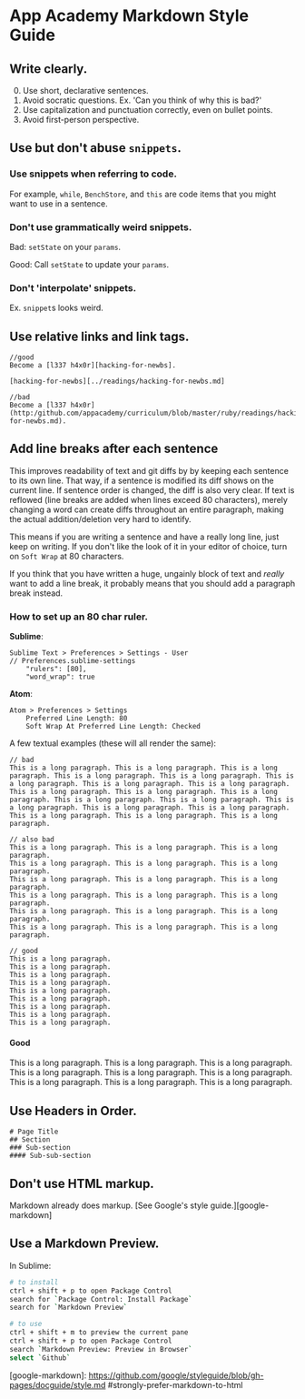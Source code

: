 # App Academy Markdown Style Guide

## Write clearly.

0. Use short, declarative sentences.
0. Avoid socratic questions. Ex. 'Can you think of why this is bad?'
0. Use capitalization and punctuation correctly, even on bullet points.
0. Avoid first-person perspective.

## Use but don't abuse `snippets`.

### Use snippets when referring to code.

For example, `while`, `BenchStore`, and `this` are code items that you might want to use in a sentence.

### Don't use grammatically weird snippets.

Bad: `setState` on your `params`.

Good: Call `setState` to update your `params`.

### Don't 'interpolate' snippets.

Ex. `snippet`s looks weird.

## Use relative links and link tags.

```
//good
Become a [l337 h4x0r][hacking-for-newbs].

[hacking-for-newbs][../readings/hacking-for-newbs.md]

//bad
Become a [l337 h4x0r](http:/github.com/appacademy/curriculum/blob/master/ruby/readings/hacking-for-newbs.md).
```

## Add line breaks after each sentence 

This improves readability of text and git diffs by by keeping each sentence to its own line. 
That way, if a sentence is modified its diff shows on the current line. 
If sentence order is changed, the diff is also very clear.
If text is reflowed (line breaks are added when lines exceed 80 characters), merely changing a word can create diffs throughout an entire paragraph, making the actual addition/deletion very hard to identify.

This means if you are writing a sentence and have a really long line, just keep on writing. 
If you don't like the look of it in your editor of choice, turn on `Soft Wrap` at 80 characters.

If you think that you have written a huge, ungainly block of text and _really_ want to add a line break, it probably means that you should add a paragraph break instead.

### How to set up an 80 char ruler.

**Sublime**:
```
Sublime Text > Preferences > Settings - User
// Preferences.sublime-settings
	"rulers": [80],
	"word_wrap": true
```

**Atom**:
```
Atom > Preferences > Settings
	Preferred Line Length: 80
	Soft Wrap At Preferred Line Length: Checked
```

A few textual examples (these will all render the same):
```
// bad
This is a long paragraph. This is a long paragraph. This is a long paragraph. This is a long paragraph. This is a long paragraph. This is a long paragraph. This is a long paragraph. This is a long paragraph. This is a long paragraph. This is a long paragraph. This is a long paragraph. This is a long paragraph. This is a long paragraph. This is a long paragraph. This is a long paragraph. This is a long paragraph. This is a long paragraph. This is a long paragraph. This is a long paragraph.

// also bad
This is a long paragraph. This is a long paragraph. This is a long paragraph.
This is a long paragraph. This is a long paragraph. This is a long paragraph.
This is a long paragraph. This is a long paragraph. This is a long paragraph.
This is a long paragraph. This is a long paragraph. This is a long paragraph.
This is a long paragraph. This is a long paragraph. This is a long paragraph.
This is a long paragraph. This is a long paragraph. This is a long paragraph.

// good
This is a long paragraph. 
This is a long paragraph. 
This is a long paragraph. 
This is a long paragraph. 
This is a long paragraph. 
This is a long paragraph. 
This is a long paragraph. 
This is a long paragraph. 
This is a long paragraph. 
```
#### Good
This is a long paragraph. 
This is a long paragraph. 
This is a long paragraph. 
This is a long paragraph. 
This is a long paragraph. 
This is a long paragraph. 
This is a long paragraph. 
This is a long paragraph. 
This is a long paragraph. 

## Use Headers in Order.

```
# Page Title
## Section
### Sub-section
#### Sub-sub-section
```

## Don't use HTML markup.

Markdown already does markup. [See Google's style guide.][google-markdown]

## Use a Markdown Preview.

In Sublime:
```bash
# to install
ctrl + shift + p to open Package Control
search for `Package Control: Install Package`
search for `Markdown Preview`

# to use
ctrl + shift + m to preview the current pane
ctrl + shift + p to open Package Control
search `Markdown Preview: Preview in Browser`
select `Github`
```
[raw]: style_guide_markdown.md?raw=true
[google-markdown]: https://github.com/google/styleguide/blob/gh-pages/docguide/style.md #strongly-prefer-markdown-to-html
